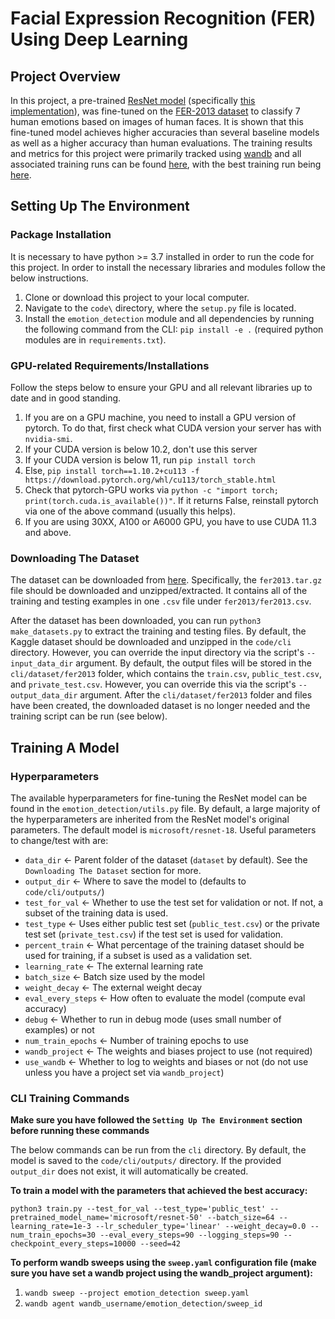 # Facial Expression Recognition (FER) Using Deep Learning

## Project Overview
In this project, a pre-trained [ResNet model](https://arxiv.org/pdf/1512.03385.pdf) (specifically [this implementation](https://huggingface.co/microsoft/resnet-18)), was fine-tuned on the [FER-2013 dataset](https://www.kaggle.com/datasets/msambare/fer2013) to classify 7 human emotions based on images of human faces. It is shown that this fine-tuned model achieves higher accuracies than several baseline models as well as a higher accuracy than human evaluations. The training results and metrics for this project were primarily tracked using [wandb](https://wandb.ai/site) and all associated training runs can be found [here](https://wandb.ai/clewis7744/emotion_detection), with the best training run being [here](https://wandb.ai/clewis7744/emotion_detection/runs/3jct8bsf).

## Setting Up The Environment
### Package Installation
It is necessary to have python >= 3.7 installed in order to run the code for this project. In order to install the necessary libraries and modules follow the below instructions.

1. Clone or download this project to your local computer.
2. Navigate to the `code\` directory, where the `setup.py` file is located.
3. Install the `emotion_detection` module and all dependencies by running the following command from the CLI: `pip install -e .` (required python modules are in `requirements.txt`).
 
### GPU-related Requirements/Installations
Follow the steps below to ensure your GPU and all relevant libraries up to date and in good standing.

1. If you are on a GPU machine, you need to install a GPU version of pytorch. To do that, first check what CUDA version your server has with `nvidia-smi`.
2. If your CUDA version is below 10.2, don't use this server
3. If your CUDA version is below 11, run `pip install torch`
4. Else, `pip install torch==1.10.2+cu113 -f https://download.pytorch.org/whl/cu113/torch_stable.html`
5. Check that pytorch-GPU works via `python -c "import torch; print(torch.cuda.is_available())"`. If it returns False, reinstall pytorch via one of the above command (usually this helps).
6. If you are using 30XX, A100 or A6000 GPU, you have to use CUDA 11.3 and above.

### Downloading The Dataset
The dataset can be downloaded from [here](https://www.kaggle.com/competitions/challenges-in-representation-learning-facial-expression-recognition-challenge/data?select=fer2013.tar.gz). Specifically, the `fer2013.tar.gz` file should be downloaded and unzipped/extracted. It contains all of the training and testing examples in one `.csv` file under `fer2013/fer2013.csv`.

After the dataset has been downloaded, you can run `python3 make_datasets.py` to extract the training and testing files. By default, the Kaggle dataset should be downloaded and unzipped in the `code/cli` directory. However, you can override the input directory via the script's `--input_data_dir` argument. By default, the output files will be stored in the `cli/dataset/fer2013` folder, which contains the `train.csv`, `public_test.csv`, and `private_test.csv`. However, you can override this via the script's `--output_data_dir` argument. After the `cli/dataset/fer2013` folder and files have been created, the downloaded dataset is no longer needed and the training script can be run (see below).

## Training A Model
### Hyperparameters
The available hyperparameters for fine-tuning the ResNet model can be found in the `emotion_detection/utils.py` file. By default, a large majority of the hyperparameters are inherited from the ResNet model's original parameters. The default model is `microsoft/resnet-18`. Useful parameters to change/test with are:

* `data_dir` <- Parent folder of the dataset (`dataset` by default). See the `Downloading The Dataset` section for more.
* `output_dir` <- Where to save the model to (defaults to `code/cli/outputs/`)
* `test_for_val` <- Whether to use the test set for validation or not. If not, a subset of the training data is used.
* `test_type` <- Uses either public test set (`public_test.csv`) or the private test set (`private_test.csv`) if the test set is used for validation.
* `percent_train` <- What percentage of the training dataset should be used for training, if a subset is used as a validation set.
* `learning_rate` <- The external learning rate
* `batch_size` <- Batch size used by the model
* `weight_decay` <- The external weight decay
* `eval_every_steps` <- How often to evaluate the model (compute eval accuracy)
* `debug` <- Whether to run in debug mode (uses small number of examples) or not
* `num_train_epochs` <- Number of training epochs to use
* `wandb_project` <- The weights and biases project to use (not required)
* `use_wandb` <- Whether to log to weights and biases or not (do not use unless you have a project set via `wandb_project`)

### CLI Training Commands
**Make sure you have followed the `Setting Up The Environment` section before running these commands**

The below commands can be run from the `cli` directory. By default, the model is saved to the `code/cli/outputs/` directory. If the provided `output_dir` does not exist, it will automatically be created.

**To train a model with the parameters that achieved the best accuracy:**

`python3 train.py --test_for_val --test_type='public_test' --pretrained_model_name='microsoft/resnet-50' --batch_size=64 --learning_rate=1e-3 --lr_scheduler_type='linear' --weight_decay=0.0 --num_train_epochs=30 --eval_every_steps=90 --logging_steps=90 --checkpoint_every_steps=10000 --seed=42`

**To perform wandb sweeps using the `sweep.yaml` configuration file (make sure you have set a wandb project using the wandb_project argument):**

1. `wandb sweep --project emotion_detection sweep.yaml`
2. `wandb agent wandb_username/emotion_detection/sweep_id`
